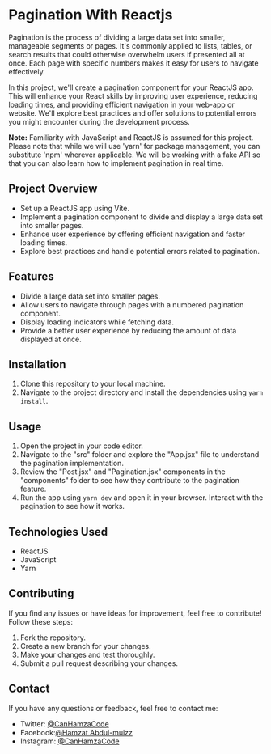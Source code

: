 # Pagination With Reactjs

Pagination is the process of dividing a large data set into smaller, manageable segments or pages. It's commonly applied to lists, tables, or search results that could otherwise overwhelm users if presented all at once. Each page with specific numbers makes it easy for users to navigate effectively.

In this project, we'll create a pagination component for your ReactJS app. This will enhance your React skills by improving user experience, reducing loading times, and providing efficient navigation in your web-app or website. We'll explore best practices and offer solutions to potential errors you might encounter during the development process.

**Note:** Familiarity with JavaScript and ReactJS is assumed for this project. Please note that while we will use 'yarn' for package management, you can substitute 'npm' wherever applicable. We will be working with a fake API so that you can also learn how to implement pagination in real time.

## Project Overview

- Set up a ReactJS app using Vite.
- Implement a pagination component to divide and display a large data set into smaller pages.
- Enhance user experience by offering efficient navigation and faster loading times.
- Explore best practices and handle potential errors related to pagination.

## Features

- Divide a large data set into smaller pages.
- Allow users to navigate through pages with a numbered pagination component.
- Display loading indicators while fetching data.
- Provide a better user experience by reducing the amount of data displayed at once.

## Installation

1. Clone this repository to your local machine.
2. Navigate to the project directory and install the dependencies using `yarn install`.

## Usage

1. Open the project in your code editor.
2. Navigate to the "src" folder and explore the "App.jsx" file to understand the pagination implementation.
3. Review the "Post.jsx" and "Pagination.jsx" components in the "components" folder to see how they contribute to the pagination feature.
4. Run the app using `yarn dev` and open it in your browser. Interact with the pagination to see how it works.

## Technologies Used

- ReactJS
- JavaScript
- Yarn

## Contributing

If you find any issues or have ideas for improvement, feel free to contribute! Follow these steps:

1. Fork the repository.
2. Create a new branch for your changes.
3. Make your changes and test thoroughly.
4. Submit a pull request describing your changes.


## Contact

If you have any questions or feedback, feel free to contact me:

- Twitter: [@CanHamzaCode]( http://twitter.com/canhamzacode)
- Facebook:[@Hamzat Abdul-muizz](https://web.facebook.com/abdulmuizz.hamzat) 
- Instagram: [@CanHamzaCode]( https://www.instagram.com/canhamzacode)  

